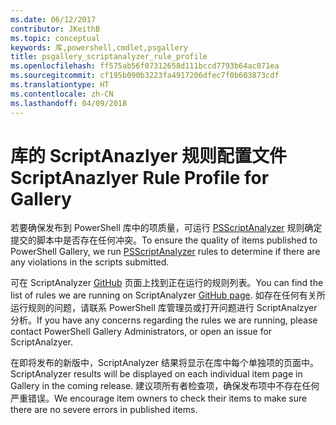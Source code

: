 ```yaml
---
ms.date: 06/12/2017
contributor: JKeithB
ms.topic: conceptual
keywords: 库,powershell,cmdlet,psgallery
title: psgallery_scriptanalyzer_rule_profile
ms.openlocfilehash: ff575ab56f07312658d111bccd7793b64ac071ea
ms.sourcegitcommit: cf195b090b3223fa4917206dfec7f0b603873cdf
ms.translationtype: HT
ms.contentlocale: zh-CN
ms.lasthandoff: 04/09/2018
---
```

# <a name="scriptanazlyer-rule-profile-for-gallery"></a><span data-ttu-id="d8451-103">库的 ScriptAnazlyer 规则配置文件</span><span class="sxs-lookup"><span data-stu-id="d8451-103">ScriptAnazlyer Rule Profile for Gallery</span></span>
<span data-ttu-id="d8451-104">若要确保发布到 PowerShell 库中的项质量，可运行 [PSScriptAnalyzer](https://github.com/PowerShell/PSScriptAnalyzer) 规则确定提交的脚本中是否存在任何冲突。</span><span class="sxs-lookup"><span data-stu-id="d8451-104">To ensure the quality of items published to PowerShell Gallery, we run [PSScriptAnalyzer](https://github.com/PowerShell/PSScriptAnalyzer) rules to determine if there are any violations in the scripts submitted.</span></span>

<span data-ttu-id="d8451-105">可在 ScriptAnalyzer [GitHub](https://github.com/PowerShell/PSScriptAnalyzer/blob/development/Engine/Settings/PSGallery.psd1) 页面上找到正在运行的规则列表。</span><span class="sxs-lookup"><span data-stu-id="d8451-105">You can find the list of rules we are running on ScriptAnalyzer [GitHub page](https://github.com/PowerShell/PSScriptAnalyzer/blob/development/Engine/Settings/PSGallery.psd1).</span></span>
<span data-ttu-id="d8451-106">如存在任何有关所运行规则的问题，请联系 PowerShell 库管理员或打开问题进行 ScriptAnalzyer 分析。</span><span class="sxs-lookup"><span data-stu-id="d8451-106">If you have any concerns regarding the rules we are running, please contact PowerShell Gallery Administrators, or open an issue for ScriptAnalzyer.</span></span>

<span data-ttu-id="d8451-107">在即将发布的新版中，ScriptAnalyzer 结果将显示在库中每个单独项的页面中。</span><span class="sxs-lookup"><span data-stu-id="d8451-107">ScriptAnalyzer results will be displayed on each individual item page in Gallery in the coming release.</span></span> <span data-ttu-id="d8451-108">建议项所有者检查项，确保发布项中不存在任何严重错误。</span><span class="sxs-lookup"><span data-stu-id="d8451-108">We encourage item owners to check their items to make sure there are no severe errors in published items.</span></span>